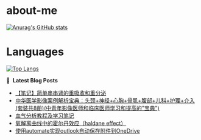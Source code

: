 # about-me
[![Anurag's GitHub stats](https://github-readme-stats.vercel.app/api?username=whitewatercn)](https://github.com/anuraghazra/github-readme-stats)

# Languages
[![Top Langs](https://github-readme-stats.vercel.app/api/top-langs/?username=whitewatercn)](https://github.com/anuraghazra/github-readme-stats)

📕 &nbsp;**Latest Blog Posts**
<!-- BLOG-POST-LIST:START -->
- [【笔记】简单串串肾的重吸收和重分泌](https://forum.beginner.center/t/topic/1358/1)
- [中华医学影像案例解析宝典：头颈+神经+心胸+骨肌+腹部+儿科+护理+介入&lpar;套装共8册&rpar;&lpar;中青年影像医师和临床医师学习和提高的&quot;宝典&quot;&rpar;](https://forum.beginner.center/t/topic/1357/1)
- [血气分析教程及学习笔记](https://forum.beginner.center/t/topic/1356/1)
- [氧解离曲线中的霍尔丹效应（haldane effect）](https://forum.beginner.center/t/topic/1355/1)
- [使用automate实现outlook自动保存附件到OneDrive](https://forum.beginner.center/t/topic/1354/1)
<!-- BLOG-POST-LIST:END -->
